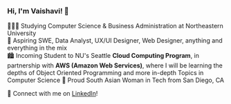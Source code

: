 ### Hi, I'm Vaishavi! 🍵

👩🏾‍💻 Studying Computer Science & Business Administration at Northeastern University </br>
💭 Aspiring SWE, Data Analyst, UX/UI Designer, Web Designer, anything and everything in the mix </br>
🏙️ Incoming Student to NU's Seattle **Cloud Computing Program**, in partnership with **AWS (Amazon Web Services)**, where I will be learning the depths of Object Oriented Programming and more in-depth Topics in Computer Science
📍 Proud South Asian Woman in Tech from San Diego, CA

🔗 Connect with me on [LinkedIn](https://www.linkedin.com/in/vaishavi-jayashankar-718624209/)!


